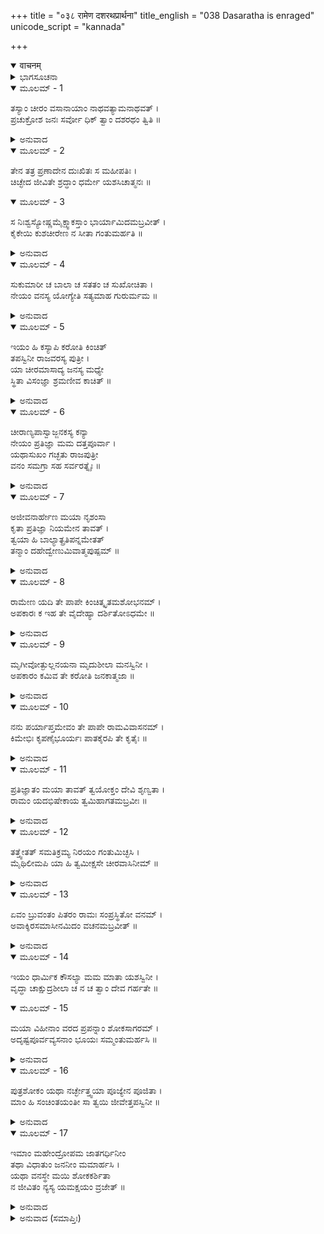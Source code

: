 +++
title = "०३८ रामेण दशरथप्रार्थना"
title_english = "038 Dasaratha is enraged"
unicode_script = "kannada"

+++
<details open><summary>वाचनम्</summary>

<div class="audioEmbed"  caption="श्रीराम-हरिसीताराममूर्ति-घनपाठिभ्यां वचनम्" src="https://archive.org/download/Ramayana-recitation-Sriram-harisItArAmamUrti-Ghanapaati-v2/Kanda_2/Kanda_2_AYK-038-_Ramena_Dashratha_Prathana.mp3"></div>
</details>



<details><summary>ಭಾಗಸೂಚನಾ</summary>

ಸೀತೆಯು ನಾರುಮಡಿಯನ್ನುಡುವುದು ಅನುಚಿತವೆಂದು ದಶರಥನೂ ಹೇಳಿ ಕೈಕೇಯಿಯನ್ನು ನಿಂದಿಸಿದುದು, ಕೌಸಲ್ಯೆಯ ಮೇಲೆ ಕೃಪಾದೃಷ್ಟಿಯನ್ನಿಡುವಂತೆ ಶ್ರೀರಾಮನು ತಂದೆಯನ್ನು ಕೇಳಿಕೊಂಡುದು
</details>

<details open><summary>ಮೂಲಮ್ - 1</summary>

ತಸ್ಯಾಂ ಚೀರಂ ವಸಾನಾಯಾಂ ನಾಥವತ್ಯಾಮನಾಥವತ್ ।  
ಪ್ರಚುಕ್ರೋಶ ಜನಃ ಸರ್ವೋ ಧಿಕ್ ತ್ವಾಂ ದಶರಥಂ ತ್ವಿತಿ ॥
</details>

<details><summary>ಅನುವಾದ</summary>

ನಾಥನಿದ್ದರೂ ಅನಾಥಳಂತೆ ನಾರುಮಡಿಯನ್ನು ಉಡುತ್ತಿದ್ದ ಸೀತಾದೇವಿಯನ್ನು ನೋಡಿ ಎಲ್ಲ ಜನರು ‘ದಶರಥನಿಗೆ ಧಿಕ್ಕಾರ!’ ಎಂದು ಕೂಗಿಕೊಂಡರು.॥1॥
</details>

<details open><summary>ಮೂಲಮ್ - 2</summary>

ತೇನ ತತ್ರ ಪ್ರಣಾದೇನ ದುಃಖಿತಃ ಸ ಮಹೀಪತಿಃ ।  
ಚಿಚ್ಛೇದ ಜೀವಿತೇ ಶ್ರದ್ಧಾಂ ಧರ್ಮೇ ಯಶಸಿಚಾತ್ಮನಃ ॥
</details>

<details open><summary>ಮೂಲಮ್ - 3</summary>

ಸ ನಿಃಶ್ವಸ್ಯೋಷ್ಣಮೈಕ್ಷ್ವಾಕಸ್ತಾಂ ಭಾರ್ಯಾಮಿದಮಬ್ರವೀತ್ ।  
ಕೈಕೇಯಿ ಕುಶಚೀರೇಣ ನ ಸೀತಾ ಗಂತುಮರ್ಹತಿ ॥
</details>

<details><summary>ಅನುವಾದ</summary>

ತನ್ನನ್ನು ಧಿಕ್ಕರಿಸುತ್ತಿದ್ದ ಜನರ ಆಕ್ರೋಶವನ್ನು ಕೇಳಿ ಅತಿದುಃಖಿತನಾದ ದಶರಥನು ಜೀವಿತದಲ್ಲಿ, ಧರ್ಮದಲ್ಲಿ, ಯಶಸ್ಸಿನಲ್ಲಿ ಆಸಕ್ತಿಯನ್ನು ಕಳೆದುಕೊಂಡನು. ಬಿಸಿಯಾಗಿ ನಿಟ್ಟಿಸಿರುಬಿಡುತ್ತಾ ಭಾರ್ಯೆಗೆ ಹೇಳಿದನು - ಕೈಕೇಯಿ! ಕುಶ-ಚೀರ (ವಲ್ಕಲ) ವಸ್ತ್ರಗಳನ್ನುಟ್ಟು ಸೀತೆಯು ಕಾಡಿಗೆ ಹೋಗುವುದು ಖಂಡಿತವಾಗಿ ಉಚಿತವಲ್ಲ.॥2-3॥
</details>

<details open><summary>ಮೂಲಮ್ - 4</summary>

ಸುಕುಮಾರೀ ಚ ಬಾಲಾ ಚ ಸತತಂ ಚ ಸುಖೋಚಿತಾ ।  
ನೇಯಂ ವನಸ್ಯ ಯೋಗ್ಯೇತಿ ಸತ್ಯಮಾಹ ಗುರುರ್ಮಮ ॥
</details>

<details><summary>ಅನುವಾದ</summary>

ಇವಳು ಸುಕುಮಾರಿಯಾಗಿರುವಳು, ಸದಾ ಸುಖದಲ್ಲೇ ಬೆಳೆದವಳು. ನಮ್ಮ ಗುರುಗಳು ಸರಿಯಾಗಿಯೇ ಹೇಳುತ್ತಿದ್ದಾರೆ-ಈ ಸೀತೆಯು ಕಾಡಿಗೆ ಹೋಗಲು ಯೋಗ್ಯಳಲ್ಲ.॥4॥
</details>

<details open><summary>ಮೂಲಮ್ - 5</summary>

ಇಯಂ ಹಿ ಕಸ್ಯಾಪಿ ಕರೋತಿ ಕಿಂಚಿತ್  
ತಪಸ್ವಿನೀ ರಾಜವರಸ್ಯ ಪುತ್ರೀ ।  
ಯಾ ಚೀರಮಾಸಾದ್ಯ ಜನಸ್ಯ ಮಧ್ಯೇ  
ಸ್ಥಿತಾ ವಿಸಂಜ್ಞಾ ಶ್ರಮಣೀವ ಕಾಚಿತ್ ॥
</details>

<details><summary>ಅನುವಾದ</summary>

ರಾಜರಲ್ಲಿ ಶ್ರೇಷ್ಠರಾದ ಜನಕನ ಈ ತಪಸ್ವೀ ಪುತ್ರಿಯು ಯಾರದಾದರೂ ಏನಾದರು ಕೆಡಿಸಬಲ್ಲಳೇ? ಅವಳು ಈ ಪ್ರಕಾರ ಜನಸಮುದಾಯಕದ ನಡುವೆ ಏನೂ ತಿಳಿಯದೆ ಕಿಂಕರ್ತವ್ಯವಿಮೂಢ ಭಿಕ್ಷುಕನಂತೆ ವಲ್ಕಲ ಧರಿಸಿ ನಿಂತುಕೊಂಡಿರುವಳಲ್ಲ.॥5॥
</details>

<details open><summary>ಮೂಲಮ್ - 6</summary>

ಚೀರಾಣ್ಯಪಾಸ್ವಾಜ್ಜನಕಸ್ಯ ಕನ್ಯಾ  
ನೇಯಂ ಪ್ರತಿಜ್ಞಾ ಮಮ ದತ್ತಪೂರ್ವಾ ।  
ಯಥಾಸುಖಂ ಗಚ್ಛತು ರಾಜಪುತ್ರೀ  
ವನಂ ಸಮಗ್ರಾ ಸಹ ಸರ್ವರತ್ನೈಃ ॥
</details>

<details><summary>ಅನುವಾದ</summary>

ಜನಕನಂದಿನೀ ತನ್ನ ವಲ್ಕಲಗಳನ್ನು ಕಿತ್ತೆಸೆಯಲಿ. ಇವಳು ಈ ರೂಪದಿಂದ ಕಾಡಿಗೆ ಹೋಗಬೇಕೆಂದು ನಾನು ಪ್ರತಿಜ್ಞೆಯನ್ನು ಮಾಡಿಲ್ಲ ಹಾಗೂ ಯಾರಿಗೂ ಈ ರೀತಿಯ ಮಾತು ಕೊಟ್ಟಿಲ್ಲ. ಆದ್ದರಿಂದ ರಾಜಕುಮಾರೀ ಸೀತೆಯು ಸಮಸ್ತ ವಸ್ತ್ರಾಲಂಕಾರದಿಂದ ಕೂಡಿದ್ದು, ಅವಳು ಸಖವಾಗಿರುವಂತಹ ಎಲ್ಲ ಪ್ರಕಾರದ ರತ್ನಗಳ ಜೊತೆಗೆ ವನಕ್ಕೆ ಹೋಗಬಲ್ಲಳು.॥6॥
</details>

<details open><summary>ಮೂಲಮ್ - 7</summary>

ಅಜೀವನಾರ್ಹೇಣ ಮಯಾ ನೃಶಂಸಾ  
ಕೃತಾ ಪ್ರತಿಜ್ಞಾ ನಿಯಮೇನ ತಾವತ್ ।  
ತ್ವಯಾ ಹಿ ಬಾಲ್ಯಾತ್ಪ್ರತಿಪನ್ನಮೇತತ್  
ತನ್ಮಾಂ ದಹೇದ್ವೇಣುಮಿವಾತ್ಮಪುಷ್ಪಮ್ ॥
</details>

<details><summary>ಅನುವಾದ</summary>

ನಾನು ಜೀವಿಸಿರಲು ಯೋಗ್ಯನಲ್ಲ. ನಾನು ನಿನ್ನ ಮರಳುಮಾತಿನಲ್ಲಿ ಸಿಲುಕಿ ಒಂದು ಇಂತಹ ಪ್ರತಿಜ್ಞೆ ಮಾಡಿದೆ, ಇನ್ನೊಂದು ನೀನು ಮೂರ್ಖತೆಯಿಂದ ಸೀತೆಗೆ ಇಂತಹ ನಾರುಮಡಿ ಉಡಿಸಲುತೊಡಗಿದೆ. ಬಿದಿರಿನ ಹೂವು ಅದನ್ನೇ ಒಣಗಿಸಿಬಿಡುವಂತೆ ನಾನು ಮಾಡಿದ ಪ್ರತಿಜ್ಞೆಯೇ ನನ್ನನ್ನು ಬೂದಿ ಮಾಡುತ್ತಿದೆ.॥7॥
</details>

<details open><summary>ಮೂಲಮ್ - 8</summary>

ರಾಮೇಣ ಯದಿ ತೇ ಪಾಪೇ ಕಿಂಚಿತ್ಕೃತಮಶೋಭನಮ್ ।  
ಅಪಕಾರಃ ಕ ಇಹ ತೇ ವೈದೇಹ್ಯಾ ದರ್ಶಿತೋಽಧಮೇ ॥
</details>

<details><summary>ಅನುವಾದ</summary>

ನೀಚ ಪಾಪಿನೀ! ಶ್ರೀರಾಮನು ನಿನ್ನ ಯಾವುದಾದರೂ ಅಪರಾಧ ಮಾಡಿದ್ದರೆ (ಅವನಿಗೆ ನೀನು ವನವಾಸ ಕೊಟ್ಟಿರುವೆ), ವಿದೇಹನಂದಿನೀ ಸೀತೆಯು ಇಂತಹ ಶಿಕ್ಷೆ ಅನುಭವಿಸಲು ನಿನಗೆ ಯಾವ ಅಪಕಾರ ಮಾಡಿರುವಳು.॥8॥
</details>

<details open><summary>ಮೂಲಮ್ - 9</summary>

ಮೃಗೀವೋತ್ಫುಲ್ಲನಯನಾ ಮೃದುಶೀಲಾ ಮನಸ್ವಿನೀ ।  
ಅಪಕಾರಂ ಕಮಿವ ತೇ ಕರೋತಿ ಜನಕಾತ್ಮಜಾ ॥
</details>

<details><summary>ಅನುವಾದ</summary>

ಯಾರ ಕಣ್ಣುಗಳು ಜಿಂಕೆಯಂತೆ ಅರಳಿವೆಯೋ, ಯಾರ ಸ್ವಭಾವ ಅತ್ಯಂತ ಕೋಮಲ ಮತ್ತು ಮಧುರವಾಗಿದೆಯೋ. ಆ ಬುದ್ಧಿವಂತ ಜನಕನಂದಿನಿ ನಿನಗೆ ಯಾವ ಅಪರಾಧ ಮಾಡುತ್ತಿದ್ದಾಳೆ.॥9॥
</details>

<details open><summary>ಮೂಲಮ್ - 10</summary>

ನನು ಪರ್ಯಾಪ್ತಮೇವಂ ತೇ ಪಾಪೇ ರಾಮವಿವಾಸನಮ್ ।  
ಕಿಮೇಭಿಃ ಕೃಪಣೈಭೂರ್ಯಃ ಪಾತಕೈರಪಿ ತೇ ಕೃತೈಃ ॥
</details>

<details><summary>ಅನುವಾದ</summary>

ಪಾಪಿನೀ! ನೀನು ಶ್ರೀರಾಮನಿಗೆ ವನವಾಸ ವಿಧಿಸಿ ಪೂರ್ಣ ಪಾಪ ಗಳಿಸಿರುವೆ. ಈಗ ಸೀತೆಯನ್ನು ಕಾಡಿಗೆ ಕಳಿಸುವ ಹಾಗೂ ವಲ್ಕಲಗಳನ್ನು ಉಡಿಸುವ ಅತ್ಯಂತ ದುಃಖಮಯ ಕಾರ್ಯಮಾಡಿ ಪುನಃ ನೀನು ಇಷ್ಟು ಪಾಪವನ್ನು ಏಕೆ ಬಾಚಿ ಕೊಳ್ಳುತ್ತಿರುವೆ.॥10॥
</details>

<details open><summary>ಮೂಲಮ್ - 11</summary>

ಪ್ರತಿಜ್ಞಾತಂ ಮಯಾ ತಾವತ್ ತ್ವಯೋಕ್ತಂ ದೇವಿ ಶೃಣ್ವತಾ ।  
ರಾಮಂ ಯದಭಿಷೇಕಾಯ ತ್ವಮಿಹಾಗತಮಬ್ರವೀಃ ॥
</details>

<details><summary>ಅನುವಾದ</summary>

ದೇವಿ! ಶ್ರೀರಾಮ ಪಟ್ಟಾಭಿಷೇಕಕ್ಕೆ ಸಿದ್ಧನಾಗಿ ಇಲ್ಲಿಗೆ ಬಂದಾಗ ನಾನು ಕೇಳುತ್ತಿರುವಂತೆ ನೀನು ಅವನಲ್ಲಿ ಏನನ್ನು ಹೇಳಿರುವೆಯೋ ಅಷ್ಟೇ ನಾನು ಪ್ರತಿಜ್ಞೆ ಮಾಡಿದ್ದೆ. ಅದನ್ನು ಮೀರಿ ನಾನು ಪ್ರತಿಜ್ಞೆ ಮಾಡಿರಲಿಲ್ಲ.॥11॥
</details>

<details open><summary>ಮೂಲಮ್ - 12</summary>

ತತ್ತ್ವೇತತ್ ಸಮತಿಕ್ರಮ್ಯ ನಿರಯಂ ಗಂತುಮಿಚ್ಛಸಿ ।  
ಮೈಥಿಲೀಮಪಿ ಯಾ ಹಿ ತ್ವಮೀಕ್ಷಸೇ ಚೀರವಾಸಿನೀಮ್ ॥
</details>

<details><summary>ಅನುವಾದ</summary>

ಇದನ್ನು ಉಲ್ಲಂಘಿಸಿ ಮಿಥಿಲೇಶಕುಮಾರೀ ಜಾನಕಿಯೂ ನಾರುಮಡಿಯನ್ನು ಉಡುವುದನ್ನು ನೀನು ನೋಡ ಬಯಸುತ್ತಿರುವೆ. ನೀನು ನರಕಕ್ಕೆ ಹೋಗಲು ಇಚ್ಛಿಸುತ್ತಿರುವೆ ಎಂದು ಅನಿಸುತ್ತದೆ.॥12॥
</details>

<details open><summary>ಮೂಲಮ್ - 13</summary>

ಏವಂ ಬ್ರುವಂತಂ ಪಿತರಂ ರಾಮಃ ಸಂಪ್ರಸ್ಥಿತೋ ವನಮ್ ।  
ಅವಾಕ್ಶಿರಸಮಾಸೀನಮಿದಂ ವಚನಮಬ್ರವೀತ್ ॥
</details>

<details><summary>ಅನುವಾದ</summary>

ದಶರಥನು ತಲೆಯನ್ನು ತಗ್ಗಿಸಿ ಕುಳಿತು ಈ ಪ್ರಕಾರ ಹೇಳುತ್ತಿದ್ದಂತೆ ಆಗ ವನವಾಸಕ್ಕೆ ಹೊರಟ ಶ್ರೀರಾಮನು ತಂದೆಯ ಬಳಿ ಈ ಪ್ರಕಾರ ಹೇಳಿದನು.॥13॥
</details>

<details open><summary>ಮೂಲಮ್ - 14</summary>

ಇಯಂ ಧಾರ್ಮಿಕ ಕೌಸಲ್ಯಾ ಮಮ ಮಾತಾ ಯಶಸ್ವಿನೀ ।  
ವೃದ್ಧಾ ಚಾಕ್ಷುದ್ರಶೀಲಾ ಚ ನ ಚ ತ್ವಾಂ ದೇವ ಗರ್ಹತೇ ॥
</details>

<details open><summary>ಮೂಲಮ್ - 15</summary>

ಮಯಾ ವಿಹೀನಾಂ ವರದ ಪ್ರಪನ್ನಾಂ ಶೋಕಸಾಗರಮ್ ।  
ಅದೃಷ್ಟಪೂರ್ವವ್ಯಸನಾಂ ಭೂಯಃ ಸಮ್ಮಂತುಮರ್ಹಸಿ ॥
</details>

<details><summary>ಅನುವಾದ</summary>

ಧರ್ಮಾತ್ಮನೇ! ಈ ನನ್ನ ತಾಯಿ ಕೌಸಲ್ಯೆಯು ವೃದ್ಧಳಾಗುತ್ತಾ ಇದ್ದಾಳೆ. ಅವಳ ಸ್ವಭಾವ ಬಹಳ ಉಚ್ಚ ಮತ್ತು ಉದಾರವಾಗಿದೆ. ಸ್ವಾಮಿ! ಅವಳು ಎಂದೂ ನಿಮ್ಮನ್ನು ನಿಂದಿಸಿಲ್ಲ. ಆಕೆಯು ಮೊದಲು ಎಂದೂ ಇಂತಹ ಭಾರೀ ಸಂಕಟವನ್ನು ನೋಡಿರಲಿಲ್ಲ. ವರದಾಯಕ ನರೇಶ! ಅವಳು ನಾನು ಇಲ್ಲದಿರುವ ಶೋಕಸಮುದ್ರದಲ್ಲಿ ಮುಳುಗಿ ಹೋಗುವಳು. ಆದ್ದರಿಂದ ನೀವು ಸದಾಕಾಲ ಅವಳ ಹೆಚ್ಚು ಸಮ್ಮಾನ ಮಾಡುತ್ತಾ ಇರಿ.॥14-15॥
</details>

<details open><summary>ಮೂಲಮ್ - 16</summary>

ಪುತ್ರಶೋಕಂ ಯಥಾ ನರ್ಚ್ಛೇತ್ತ್ವಯಾ ಪೂಜ್ಯೇನ ಪೂಜಿತಾ ।  
ಮಾಂ ಹಿ ಸಂಚಿಂತಯಂತೀ ಸಾ ತ್ವಯಿ ಜೀವೇತ್ತಪಸ್ವಿನೀ ॥
</details>

<details><summary>ಅನುವಾದ</summary>

ನಿಮ್ಮಂತಹ ಪೂಜ್ಯತಮ ಪತಿಯಿಂದ ಸಮ್ಮಾನಿತಳಾಗಿ ಈ ಪ್ರಕಾರದ ಪುತ್ರಶೋಕವನ್ನು ಅನುಭವಿಸದಿರಲಿ. ನನ್ನನ್ನು ಚಿಂತಿಸುತ್ತಾ ನಿಮ್ಮ ಆಶ್ರಯದಲ್ಲೇ ನನ್ನ ತಪಸ್ವಿನೀ ಮಾತೆಯು ಜೀವನಧಾರಣ ಮಾಡುವಂತೆ ಪ್ರಯತ್ನ ಮಾಡಿರಿ.॥16॥
</details>

<details open><summary>ಮೂಲಮ್ - 17</summary>

ಇಮಾಂ ಮಹೇಂದ್ರೋಪಮ ಜಾತಗರ್ಧಿನೀಂ  
ತಥಾ ವಿಧಾತುಂ ಜನನೀಂ ಮಮಾರ್ಹಸಿ ।  
ಯಥಾ ವನಸ್ಥೇ ಮಯಿ ಶೋಕಕರ್ಶಿತಾ  
ನ ಜೀವಿತಂ ನ್ಯಸ್ಯ ಯಮಕ್ಷಯಂ ವ್ರಜೇತ್ ॥
</details>

<details><summary>ಅನುವಾದ</summary>

ಇಂದ್ರನಂತಹ ತೇಜಸ್ವೀ ಮಹಾರಾಜರೇ! ಅವಳು ಅಗಲಿದ ಮಗನನ್ನು ನೋಡಲು ಉತ್ಸುಕಳಾಗಿರುವಳು. ನಾನು ವನದಲ್ಲಿ ಇರುವಾಗಲೇ ಇವಳು ಶೋಕದಿಂದ ಕಾತರಳಾಗಿ ಪ್ರಾಣತ್ಯಾಗ ಮಾಡಿ ಯಮಲೋಕಕ್ಕೆ ಹೋಗುವಂತೆ ಆಗದಿರಲಿ. ಆದ್ದರಿಂದ ನೀವು ನನ್ನ ತಾಯಿಯನ್ನು ಮೇಲಿನ ಆಶಂಕೆಗೆ ಅವಕಾಶ ಕೊಡದೆ ಇರುವ ಪರಿಸ್ಥಿತಿಯಲ್ಲಿ ಇರಿಸಿರಿ.॥17॥
</details>

<details><summary>ಅನುವಾದ (ಸಮಾಪ್ತಿಃ)</summary>

ಶ್ರೀವಾಲ್ಮೀಕಿ ವಿರಚಿತ ಆರ್ಷರಾಮಾಯಣ ಆದಿಕಾವ್ಯದ ಅಯೋಧ್ಯಾಕಾಂಡದಲ್ಲಿ ಮೂವತ್ತೆಂಟನೆಯ ಸರ್ಗ ಪೂರ್ಣವಾಯಿತು.॥38॥
</details>

